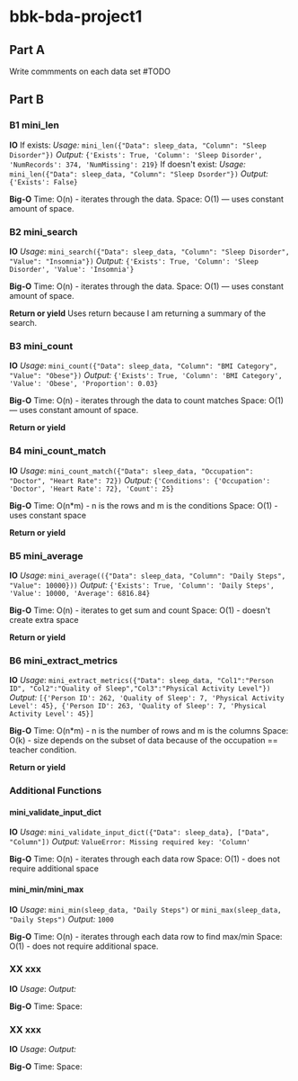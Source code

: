 # bbk-bda-project1
## Part A
Write commments on each data set #TODO
## Part B
### B1  mini_len
**IO**
If exists:
*Usage:* `mini_len({"Data": sleep_data, "Column": "Sleep Disorder"})`
*Output:* `{'Exists': True, 'Column': 'Sleep Disorder', 'NumRecords': 374, 'NumMissing': 219}`
If doesn't exist:
*Usage:* `mini_len({"Data": sleep_data, "Column": "Sleep Dsorder"})`
*Output:* `{'Exists': False}`

**Big-O**
Time: O(n) - iterates through the data.
Space: O(1) — uses constant amount of space. 

### B2  mini_search
**IO**
*Usage*: `mini_search({"Data": sleep_data, "Column": "Sleep Disorder", "Value": "Insomnia"})`
*Output:* `{'Exists': True, 'Column': 'Sleep Disorder', 'Value': 'Insomnia'}`

**Big-O**
Time: O(n) - iterates through the data.
Space: O(1) — uses constant amount of space. 

**Return or yield**
Uses return because I am returning a summary of the search. 


### B3 mini_count
**IO**
*Usage*: `mini_count({"Data": sleep_data, "Column": "BMI Category", "Value": "Obese"})`
*Output:* `{'Exists': True, 'Column': 'BMI Category', 'Value': 'Obese', 'Proportion': 0.03}`

**Big-O**
Time: O(n) - iterates through the data to count matches
Space: O(1) — uses constant amount of space. 

**Return or yield**


### B4  mini_count_match
**IO**
*Usage*: `mini_count_match({"Data": sleep_data, "Occupation": "Doctor", "Heart Rate": 72})`
*Output:* `{'Conditions': {'Occupation': 'Doctor', 'Heart Rate': 72}, 'Count': 25}`

**Big-O**
Time: O(n*m) - n is the rows and m is the conditions
Space: O(1) - uses constant space

**Return or yield**

### B5  mini_average
**IO**
*Usage*: `mini_average(({"Data": sleep_data, "Column": "Daily Steps", "Value": 10000}))`
*Output:* `{'Exists': True, 'Column': 'Daily Steps', 'Value': 10000, 'Average': 6816.84}`

**Big-O**
Time: O(n) - iterates to get sum and count
Space: O(1) - doesn't create extra space

**Return or yield**

### B6  mini_extract_metrics
**IO**
*Usage*: `mini_extract_metrics({"Data": sleep_data, "Col1":"Person ID", "Col2":"Quality of Sleep","Col3":"Physical Activity Level"})`
*Output:* `[{'Person ID': 262, 'Quality of Sleep': 7, 'Physical Activity Level': 45}, {'Person ID': 263, 'Quality of Sleep': 7, 'Physical Activity Level': 45}]`

**Big-O**
Time: O(n*m) - n is the number of rows and m is the columns
Space: O(k) - size depends on the subset of data because of the occupation == teacher condition. 

**Return or yield**



### Additional Functions
#### mini_validate_input_dict
**IO**
*Usage*: `mini_validate_input_dict({"Data": sleep_data}, ["Data", "Column"])`
*Output:* `ValueError: Missing required key: 'Column'`

**Big-O**
Time: O(n) - iterates through each data row
Space: O(1) - does not require additional space

#### mini_min/mini_max
**IO**
*Usage*: `mini_min(sleep_data, "Daily Steps")` or `mini_max(sleep_data, "Daily Steps")`
*Output:* `1000`

**Big-O**
Time: O(n) - iterates through each data row to find max/min
Space: O(1) - does not require additional space.

### XX  xxx
**IO**
*Usage*:
*Output:* 

**Big-O**
Time: 
Space: 



### XX  xxx
**IO**
*Usage*:
*Output:* 

**Big-O**
Time: 
Space: 